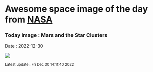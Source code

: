 
# Awesome space image of the day from [NASA](https://api.nasa.gov/)

### Today image : Mars and the Star Clusters
Date : 2022-12-30

![](https://apod.nasa.gov/apod/image/2212/mars_clusters1024.jpg)

<small>Latest update : Fri Dec 30 14:11:40 2022</small>
        